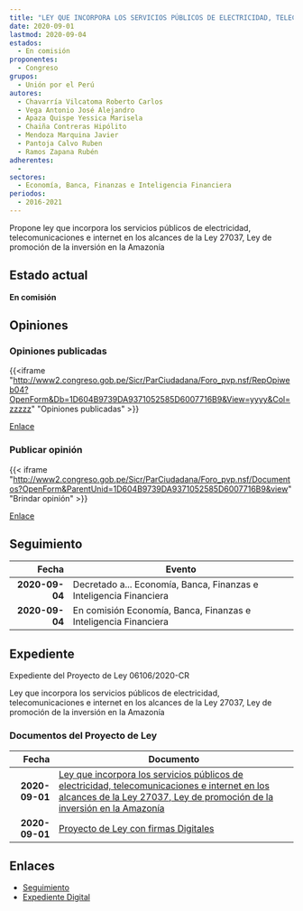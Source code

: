 ```yaml
---
title: "LEY QUE INCORPORA LOS SERVICIOS PÚBLICOS DE ELECTRICIDAD, TELECOMUNICACIONES E INTERNET EN LOS ALCANCES DE LA LEY 27037, LEY DE PROMOCIÓN DE LA INVERSIÓN EN LA AMAZONÍA"
date: 2020-09-01
lastmod: 2020-09-04
estados: 
  - En comisión
proponentes: 
  - Congreso
grupos: 
  - Unión por el Perú
autores: 
  - Chavarría Vilcatoma Roberto Carlos
  - Vega Antonio José Alejandro
  - Apaza Quispe Yessica Marisela
  - Chaiña Contreras Hipólito
  - Mendoza Marquina Javier
  - Pantoja Calvo Ruben
  - Ramos Zapana Rubén
adherentes: 
  - 
sectores: 
  - Economía, Banca, Finanzas e Inteligencia Financiera
periodos: 
  - 2016-2021
---
```


Propone ley que incorpora los servicios públicos de electricidad, telecomunicaciones e internet en los alcances de la Ley 27037, Ley de promoción de la inversión en la Amazonía


## Estado actual

**En comisión**

## Opiniones

### Opiniones publicadas

{{<iframe "http://www2.congreso.gob.pe/Sicr/ParCiudadana/Foro_pvp.nsf/RepOpiweb04?OpenForm&Db=1D604B9739DA9371052585D6007716B9&View=yyyy&Col=zzzzz" "Opiniones publicadas" >}}

[Enlace](http://www2.congreso.gob.pe/Sicr/ParCiudadana/Foro_pvp.nsf/RepOpiweb04?OpenForm&Db=1D604B9739DA9371052585D6007716B9&View=yyyy&Col=zzzzz)
### Publicar opinión

{{< iframe "http://www2.congreso.gob.pe/Sicr/ParCiudadana/Foro_pvp.nsf/Documentos?OpenForm&ParentUnid=1D604B9739DA9371052585D6007716B9&view" "Brindar opinión" >}}

[Enlace](http://www2.congreso.gob.pe/Sicr/ParCiudadana/Foro_pvp.nsf/Documentos?OpenForm&ParentUnid=1D604B9739DA9371052585D6007716B9&view)

## Seguimiento

| Fecha | Evento |
|------:|--------|
| **2020-09-04** | Decretado a... Economía, Banca, Finanzas e Inteligencia Financiera|
| **2020-09-04** | En comisión Economía, Banca, Finanzas e Inteligencia Financiera|


## Expediente

Expediente del Proyecto de Ley 06106/2020-CR

Ley que incorpora los servicios públicos de electricidad, telecomunicaciones e internet en los alcances de la Ley 27037, Ley de promoción de la inversión en la Amazonía


### Documentos del Proyecto de Ley

| Fecha | Documento |
|------:|--------|
| **2020-09-01** | [Ley que incorpora los servicios públicos de electricidad, telecomunicaciones e internet en los alcances de la Ley 27037, Ley de promoción de la inversión en la Amazonía](http://www.leyes.congreso.gob.pe/Documentos/2016_2021/Proyectos_de_Ley_y_de_Resoluciones_Legislativas/PL06106-20200901.pdf) |
| **2020-09-01** | [Proyecto de Ley con firmas Digitales](http://www.leyes.congreso.gob.pe/Documentos/2016_2021/Proyectos_de_Ley_y_de_Resoluciones_Legislativas/Proyectos_Firmas_digitales/PL06106.pdf) |

## Enlaces 

- [Seguimiento](http://www2.congreso.gob.pe/Sicr/TraDocEstProc/CLProLey2016.nsf/f7fff46988ca05b1052578e100829cc7/4b305423be5cded0052585d70012caf6?OpenDocument)
- [Expediente Digital](http://www2.congreso.gob.pe/Sicr/TraDocEstProc/CLProLey2016.nsf/f7fff46988ca05b1052578e100829cc7/4b305423be5cded0052585d70012caf6?OpenDocument&Click=05257FB7005EB655.eb71d0cf91d8294e05256cdf006b5706/$Body/0.1C6C)
